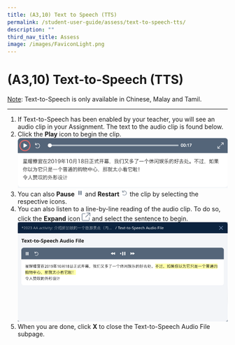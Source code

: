 ```yaml
---
title: (A3,10) Text to Speech (TTS)
permalink: /student-user-guide/assess/text-to-speech-tts/
description: ""
third_nav_title: Assess
image: /images/FaviconLight.png
---
```

<h1 id="text-to-speech-tts-">(A3,10) Text-to-Speech (TTS)</h1>
<p><u>Note</u>: Text-to-Speech is only available in Chinese, Malay and Tamil.</p>
<hr>
<ol>
<li>If Text-to-Speech has been enabled by your teacher, you will see an audio clip in your Assignment. The text to the audio clip is found below.</li>
<li>Click the <strong>Play</strong> icon to begin the clip. <img src="/images/1Student/As-TTS.png"></li>
<li>You can also <strong>Pause</strong> <img style="width:1rem; display: inline;" src="/images/Icons/Pause.svg"> and <strong>Restart</strong> <img style="width:1rem; display: inline;" src="/images/Icons/Refresh.svg"> the clip by selecting the respective icons.</li>
<li>You can also listen to a line-by-line reading of the audio clip. To do so, click the <strong>Expand</strong> icon <img style="width:1.2rem; display: inline;" src="/images/Icons/external-link.svg"> and select the sentence to begin. <img src="/images/1Student/As-TTS1.png"></li>
<li>When you are done, click <strong>X</strong> to close the Text-to-Speech Audio File subpage.</li>
</ol>